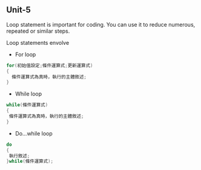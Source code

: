 ## Unit-5

Loop statement is important for coding. You can use it to reduce numerous, repeated or similar steps.

Loop statements envolve
 
* For loop
```c
for(初始值設定;條件運算式;更新運算式)
{
  條件運算式為真時，執行的主體敘述;
}
```

* While loop
```c
while(條件運算式)
{
 條件運算式為真時，執行的主體敘述;
}
```

* Do...while loop
```c
do
{
 執行敘述;
}while(條件運算式);
```
